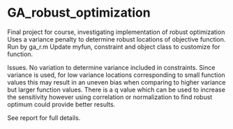 # GA_robust_optimization
Final project for course, investigating implementation of robust optimization
Uses a variance penalty to determine robust locations of objective function. 
Run by ga_r.m
Update myfun, constraint and object class to customize for function. 

Issues.
No variation to determine variance included in constraints.
Since variance is used, for low variance locations corresponding to small function values this may result in an uneven bias when comparing to higher variance but larger function values. There is a q value which can be used to increase the sensitivity however using correlation or normalization to find robust optimum could provide better results.

See report for full details.
